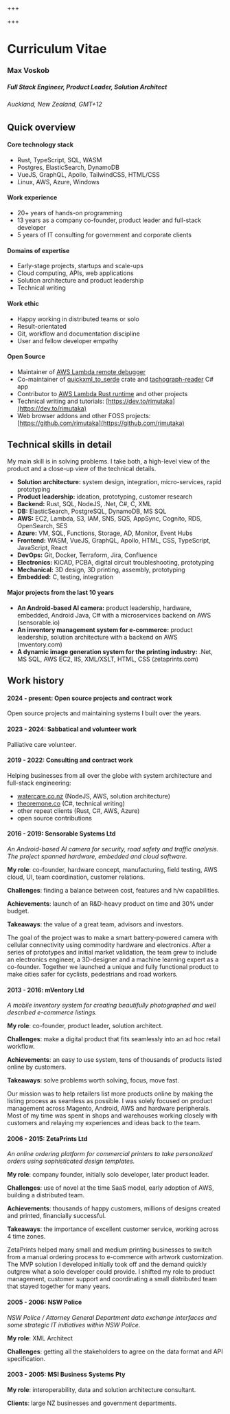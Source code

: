 +++

+++


# Curriculum Vitae

### Max Voskob
##### Full Stack Engineer, Product Leader, Solution Architect
###### Auckland, New Zealand, GMT+12

## Quick overview

#### Core technology stack

* Rust, TypeScript, SQL, WASM 
* Postgres, ElasticSearch, DynamoDB
* VueJS, GraphQL, Apollo, TailwindCSS, HTML/CSS
* Linux, AWS, Azure, Windows

#### Work experience
* 20+ years of hands-on programming
* 13 years as a company co-founder, product leader and full-stack developer
* 5 years of IT consulting for government and corporate clients

#### Domains of expertise
* Early-stage projects, startups and scale-ups
* Cloud computing, APIs, web applications
* Solution architecture and product leadership
* Technical writing

#### Work ethic

* Happy working in distributed teams or solo
* Result-orientated
* Git, workflow and documentation discipline
* User and fellow developer empathy

#### Open Source

* Maintainer of [AWS Lambda remote debugger](https://github.com/rimutaka/lambda-debugger-runtime-emulator)
* Co-maintainer of [quickxml_to_serde](https://github.com/AlecTroemel/quickxml_to_serde) crate and [tachograph-reader](https://github.com/jugglingcats/tachograph-reader) C# app
* Contributor to [AWS Lambda Rust runtime](https://github.com/awslabs/aws-lambda-rust-runtime) and other projects
* Technical writing and tutorials: [https://dev.to/rimutaka](https://dev.to/rimutaka)
* Web browser addons and other FOSS projects: [https://github.com/rimutaka](https://github.com/rimutaka)

## Technical skills in detail

My main skill is in solving problems. I take both, a high-level view of the product and a close-up view of the technical details.

* **Solution architecture:** system design, integration, micro-services, rapid prototyping
* **Product leadership:** ideation, prototyping, customer research 
* **Backend:** Rust, SQL, NodeJS, .Net, C#, C, XML
* **DB:** ElasticSearch, PostgreSQL, DynamoDB, MS SQL
* **AWS:** EC2, Lambda, S3, IAM, SNS, SQS, AppSync, Cognito, RDS, OpenSearch, SES
* **Azure:** VM, SQL, Functions, Storage, AD, Monitor, Event Hubs
* **Frontend:** WASM, VueJS, GraphQL, Apollo, HTML, CSS, TypeScript, JavaScript, React  
* **DevOps:** Git, Docker, Terraform, Jira, Confluence
* **Electronics:** KiCAD, PCBA, digital circuit troubleshooting, prototyping
* **Mechanical:** 3D design, 3D printing, assembly, prototyping
* **Embedded:** C, testing, integration

#### Major projects from the last 10 years

* **An Android-based AI camera:** product leadership, hardware, embedded, Android Java, C# with a microservices backend on AWS (sensorable.io)
* **An inventory management system for e-commerce:** product leadership, solution architecture with a backend on AWS (mventory.com)
* **A dynamic image generation system for the printing industry:** .Net, MS SQL, AWS EC2, IIS, XML/XSLT, HTML, CSS (zetaprints.com)

## Work history

#### **2024 - present**: Open source projects and contract work

Open source projects and maintaining systems I built over the years.

#### **2023 - 2024**: Sabbatical and volunteer work

Palliative care volunteer.

#### **2019 - 2022**: Consulting and contract work

Helping businesses from all over the globe with system architecture and full-stack engineering:
* [watercare.co.nz](https://www.watercare.co.nz/) (NodeJS, AWS, solution architecture)
* [theoremone.co](https://www.theoremone.co/) (C#, technical writing)
* other repeat clients (Rust, C#, AWS, Azure)
* open source contributions

#### **2016 - 2019**: Sensorable Systems Ltd

*An Android-based AI camera for security, road safety and traffic analysis. The project spanned hardware, embedded and cloud software.*

**My role**: co-founder, hardware concept, manufacturing, field testing, AWS cloud, UI, team coordination, customer relations.

**Challenges**: finding a balance between cost, features and h/w capabilities.

**Achievements**: launch of an R&D-heavy product on time and 30% under budget.

**Takeaways**: the value of a great team, advisors and investors.

The goal of the project was to make a smart battery-powered camera with cellular connectivity using commodity hardware and electronics.
After a series of prototypes and initial market validation, the team grew to include an electronics engineer, a 3D-designer and a machine learning expert as a co-founder. Together we launched a unique and fully functional product to make cities safer for cyclists, pedestrians and road workers.

#### **2013 - 2016**: mVentory Ltd

*A mobile inventory system for creating beautifully photographed and well described e-commerce listings.*

**My role**: co-founder, product leader, solution architect.

**Challenges**: make a digital product that fits seamlessly into an ad hoc retail workflow.

**Achievements**: an easy to use system, tens of thousands of products listed online by customers.

**Takeaways**: solve problems worth solving, focus, move fast.

Our mission was to help retailers list more products online by making the listing process as seamless as possible. I was solely focused on product management across Magento, Android, AWS and hardware peripherals. Most of my time was spent in shops and warehouses working
closely with customers and relaying my experiences and ideas back to the team.


#### **2006 - 2015**: ZetaPrints Ltd

*An online ordering platform for commercial printers to take personalized orders using sophisticated design templates.*

**My role**: company founder, initially solo developer, later product leader.

**Challenges**: use of novel at the time SaaS model, early adoption of AWS, building a distributed team.

**Achievements**: thousands of happy customers, millions of designs created and printed, financially successful.

**Takeaways**: the importance of excellent customer service, working across 4 time zones.

ZetaPrints helped many small and medium printing businesses to switch from a manual ordering process to e-commerce with artwork customization. The MVP solution I developed initially took off and the
demand quickly outgrew what a solo developer could provide. I shifted my role to product management, customer support and coordinating a small distributed team that stayed together for many years.

#### **2005 - 2006**: NSW Police

*NSW Police / Attorney General Department data exchange interfaces and some strategic IT initiatives within NSW Police.*

**My role**: XML Architect

**Challenges**: getting all the stakeholders to agree on the data format and API specification.

#### **2003 - 2005**: MSI Business Systems Pty

**My role**: interoperability, data and solution architecture consultant.

**Clients**: large NZ businesses and government departments.
